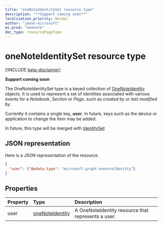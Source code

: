 ```yaml
---
title: "oneNoteIdentitySet resource type"
description: "**Support coming soon**"
localization_priority: Normal
author: "jewan-microsoft"
ms.prod: "onenote"
doc_type: resourcePageType
---
```


# oneNoteIdentitySet resource type

[!INCLUDE [beta-disclaimer](../../includes/beta-disclaimer.md)]

**Support coming soon**

The OneNoteIdentitySet type is a keyed collection of [OneNoteIdentity](onenoteidentity.md) objects.
 It is used to represent a set of identities associated with various events for a _Notebook_, _Section_ or _Page_, such as
 _created by_ or _last modified by_. 
 
Currently it contains a single key, _**user**_.  In future, keys such as the device or application to change the item may be added.

In future, this type will be merged with [IdentitySet](identityset.md)

## JSON representation

Here is a JSON representation of the resource.

<!-- {
  "blockType": "resource",
  "optionalProperties": [

  ],
  "@odata.type": "microsoft.graph.onenoteIdentityset"
}-->

```json
{
  "user": {"@odata.type": "microsoft.graph.onenoteIdentity"}
}

```
## Properties
| Property	   | Type	|Description|
|:---------------|:--------|:----------|
|user|[oneNoteIdentity](onenoteidentity.md)|A OneNoteIdentity resource that represents a user.|

<!-- uuid: 8fcb5dbc-d5aa-4681-8e31-b001d5168d79
2015-10-25 14:57:30 UTC -->
<!--
{
  "type": "#page.annotation",
  "description": "oneNoteIdentitySet resource",
  "keywords": "",
  "section": "documentation",
  "tocPath": "",
  "suppressions": []
}
-->
